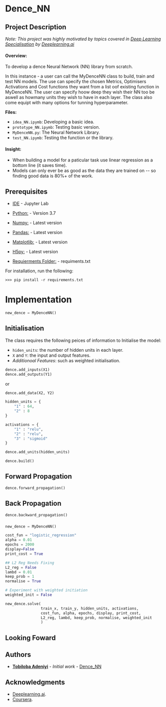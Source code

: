 # Dence_NN

###
###



## Project Description
*Note: This project was highly motivated by topics covered in [Deep Learning Specialisation](https://www.coursera.org/specializations/deep-learning?) by [Deeplearning.ai](https://www.deeplearning.ai/)*

#### Overview:
To develop a dence Neural Network (NN) library from scratch.

In this instance - a user can call the MyDenceNN class to build, train and test NN models. The use can specify the chosen Metrics, Optimisers Activations and Cost functions they want from a list oof existing function in MyDenceNN. The user can specify hoow deep they wish their NN too be aswell as howmany units they wish to have in each layer. The class also come equipt with many options for tunning hyperparameter.

**Files:**
* `idea_NN.ipymb`: Developing a basic idea.
* `prototype_NN.ipymb`: Testing basic version.
* `MyDenceNN.py`: The Neural Network Library.
* `test_NN.ipymb`: Testing the function or the library.

#### Insight:
* When building a model for a paticular task use linear regression as a bottom line (it saves time).
* Models can only ever be as good as the data they are trained on -- so finding good data is 80%+ of the work.

###
###



## Prerequisites

* [IDE](https://jupyter.org/install) - Jupyter Lab

* [Python:](https://www.python.org/downloads/) - Version 3.7

* [Numpy:](https://numpy.org/) - Latest version

* [Pandas:](https://pandas.pydata.org/) - Latest version

* [Matplotlib:](https://matplotlib.org/) - Latest version

* [H5py:](https://www.h5py.org/) - Latest version

* [Requierments Folder:]() - requiments.txt

For installation, run the following:
```
>>> pip install -r requirements.txt
```


# Implementation

```python
new_dence = MyDenceNN()
```

## Initialisation

The class requires the following peices of information to Initialise the model:
* `hiden_units`: the number of hidden units in each layer.
* `X` and `Y`: the input and output features.
* *Additionoal Features*: such as weighted initialisation.

```python
dence.add_inputs(X1)
dence.add_outputs(Y1)
```
or
```python
dence.add_data(X2, Y2)
```


```python
hidden_units = {
    "1" : 64,
    "2" : 8
}

activations = {
    "1" : "relu",
    "2" : "relu",
    "3" : "sigmoid"    
}
```

```python
dence.add_units(hidden_units)
```

```python
dence.build()
```

###
###

## Forward Propagation

```python
dence.forward_propagation()
```

###
###


## Back Propagation

```pythoon
dence.backward_propagation()
```

###
###

```python
new_dence = MyDenceNN()
```

```python
cost_fun = "logistic_regression"
alpha = 0.01
epochs = 2000
display=False
print_cost = True

## L2 Reg Needs Fixing
L2_reg = False
lambd = 0.01
keep_prob = 1
normalise = True

# Experiment with weighted initiation
weighted_init = False
```

```python
new_dence.solve(
                train_x, train_y, hidden_units, activations, 
                cost_fun, alpha, epochs, display, print_cost, 
                L2_reg, lambd, keep_prob, normalise, weighted_init
                )
```

###
###



## Looking Foward

###
###



## Authors

* **[Tobiloba Adeniyi](https://github.com/TobiAdeniyi)** - *Initial work* - [Dence_NN](https://github.com/TobiAdeniyi/Dence_NN)



## Acknowledgments

* [Deeplearning.ai](https://www.deeplearning.ai/).
* [Coursera](https://www.coursera.org/specializations/deep-learning?skipBrowseRedirect=true).
